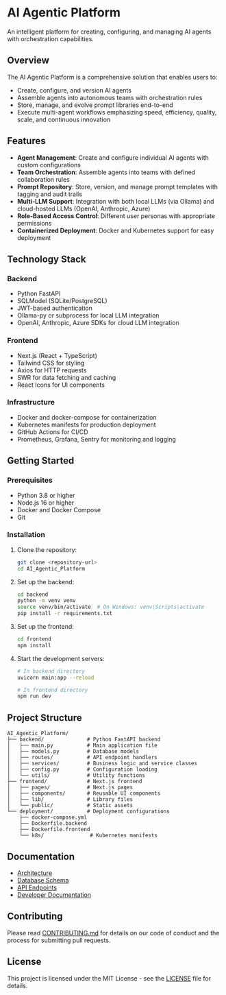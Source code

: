 # AI Agentic Platform

An intelligent platform for creating, configuring, and managing AI agents with orchestration capabilities.

## Overview

The AI Agentic Platform is a comprehensive solution that enables users to:
- Create, configure, and version AI agents
- Assemble agents into autonomous teams with orchestration rules
- Store, manage, and evolve prompt libraries end-to-end
- Execute multi-agent workflows emphasizing speed, efficiency, quality, scale, and continuous innovation

## Features

- **Agent Management**: Create and configure individual AI agents with custom configurations
- **Team Orchestration**: Assemble agents into teams with defined collaboration rules
- **Prompt Repository**: Store, version, and manage prompt templates with tagging and audit trails
- **Multi-LLM Support**: Integration with both local LLMs (via Ollama) and cloud-hosted LLMs (OpenAI, Anthropic, Azure)
- **Role-Based Access Control**: Different user personas with appropriate permissions
- **Containerized Deployment**: Docker and Kubernetes support for easy deployment

## Technology Stack

### Backend
- Python FastAPI
- SQLModel (SQLite/PostgreSQL)
- JWT-based authentication
- Ollama-py or subprocess for local LLM integration
- OpenAI, Anthropic, Azure SDKs for cloud LLM integration

### Frontend
- Next.js (React + TypeScript)
- Tailwind CSS for styling
- Axios for HTTP requests
- SWR for data fetching and caching
- React Icons for UI components

### Infrastructure
- Docker and docker-compose for containerization
- Kubernetes manifests for production deployment
- GitHub Actions for CI/CD
- Prometheus, Grafana, Sentry for monitoring and logging

## Getting Started

### Prerequisites
- Python 3.8 or higher
- Node.js 16 or higher
- Docker and Docker Compose
- Git

### Installation

1. Clone the repository:
   ```bash
   git clone <repository-url>
   cd AI_Agentic_Platform
   ```

2. Set up the backend:
   ```bash
   cd backend
   python -m venv venv
   source venv/bin/activate  # On Windows: venv\Scripts\activate
   pip install -r requirements.txt
   ```

3. Set up the frontend:
   ```bash
   cd frontend
   npm install
   ```

4. Start the development servers:
   ```bash
   # In backend directory
   uvicorn main:app --reload
   
   # In frontend directory  
   npm run dev
   ```

## Project Structure

```
AI_Agentic_Platform/
├── backend/              # Python FastAPI backend
│   ├── main.py           # Main application file
│   ├── models.py         # Database models
│   ├── routes/           # API endpoint handlers
│   ├── services/         # Business logic and service classes
│   ├── config.py         # Configuration loading
│   └── utils/            # Utility functions
├── frontend/             # Next.js frontend
│   ├── pages/            # Next.js pages
│   ├── components/       # Reusable UI components
│   ├── lib/              # Library files
│   └── public/           # Static assets
└── deployment/           # Deployment configurations
    ├── docker-compose.yml
    ├── Dockerfile.backend
    ├── Dockerfile.frontend
    └── k8s/               # Kubernetes manifests
```

## Documentation

- [Architecture](docs/architecture.md)
- [Database Schema](docs/database-schema.md)
- [API Endpoints](docs/api-endpoints.md)
- [Developer Documentation](docs/developer-documentation.md)

## Contributing

Please read [CONTRIBUTING.md](CONTRIBUTING.md) for details on our code of conduct and the process for submitting pull requests.

## License

This project is licensed under the MIT License - see the [LICENSE](LICENSE) file for details.
